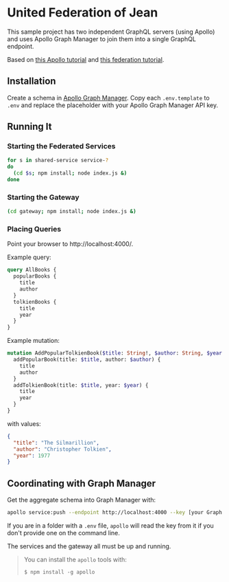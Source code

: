 # United Federation of Jean

This sample project has two independent GraphQL servers (using Apollo) and uses
Apollo Graph Manager to join them into a single GraphQL endpoint.

Based on [this Apollo tutorial](https://www.apollographql.com/docs/apollo-server/getting-started/)
and [this federation tutorial](https://www.apollographql.com/docs/apollo-server/federation/introduction/).

## Installation

Create a schema in [Apollo Graph Manager](https://engine.apollographql.com/).
Copy each `.env.template` to `.env` and replace the placeholder with your Apollo
Graph Manager API key.

## Running It

### Starting the Federated Services

```bash
for s in shared-service service-?
do
  (cd $s; npm install; node index.js &)
done
```

### Starting the Gateway

```bash
(cd gateway; npm install; node index.js &)
```

### Placing Queries

Point your browser to http://localhost:4000/.

Example query:

```graphql
query AllBooks {
  popularBooks {
    title
    author
  }
  tolkienBooks {
    title
    year
  }
}
```

Example mutation:

```graphql
mutation AddPopularTolkienBook($title: String!, $author: String, $year: Int) {
  addPopularBook(title: $title, author: $author) {
    title
    author
  }
  addTolkienBook(title: $title, year: $year) {
    title
    year
  }
}
```

with values:

```json
{
  "title": "The Silmarillion",
  "author": "Christopher Tolkien",
  "year": 1977
}
```

## Coordinating with Graph Manager

Get the aggregate schema into Graph Manager with:

```bash
apollo service:push --endpoint http://localhost:4000 --key [your Graph Manager API key]
```

If you are in a folder with a `.env` file, `apollo` will read the key from it if
you don't provide one on the command line.

The services and the gateway all must be up and running.

> You can install the `apollo` tools with:
>
>     $ npm install -g apollo
